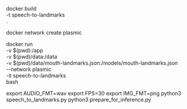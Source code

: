 docker build \
	-t speech-to-landmarks \
	.

docker network create plasmic

docker run \
	-v $(pwd):/app \
	-v $(pwd)/data:/data \
	-v $(pwd)/data/mouth-landmarks.json:/models/mouth-landmarks.json \
	--network plasmic \
	-it speech-to-landmarks \
	bash

export AUDIO_FMT=wav
export FPS=30
export IMG_FMT=png
python3 speech_to_landmarks.py
python3 prepare_for_inference.py
